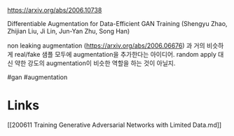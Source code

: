 https://arxiv.org/abs/2006.10738

Differentiable Augmentation for Data-Efficient GAN Training (Shengyu Zhao, Zhijian Liu, Ji Lin, Jun-Yan Zhu, Song Han)

non leaking augmentation (https://arxiv.org/abs/2006.06676) 과 거의 비슷하게 real/fake 샘플 모두에 augmentation을 추가한다는 아이디어. random apply 대신 약한 강도의 augmentation이 비슷한 역할을 하는 것이 아닐지.

#gan #augmentation

# Links

[[200611 Training Generative Adversarial Networks with Limited Data.md]]